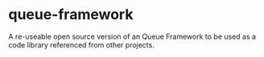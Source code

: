 # queue-framework
A re-useable open source version of an Queue Framework to be used as a code library referenced from other projects.
